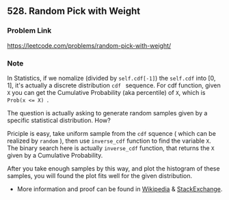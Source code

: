 ## 528. Random Pick with Weight

### Problem Link 
https://leetcode.com/problems/random-pick-with-weight/

### Note
In Statistics, if we nomalize (divided by `self.cdf[-1]`) the `self.cdf` into [0, 1], it's actually a discrete distribution `cdf ` sequence. For cdf function, given `X` you can get the Cumulative Probability (aka percentile) of `X`, which is `Prob(x <= X) `.

The question is actually asking to generate random samples given by a specific statistical distribution. How?

Priciple is easy, take uniform sample from the `cdf` squence ( which can be realized by `random` ), then use `inverse_cdf` function to find the variable `X`. The binary search here is actually `inverse_cdf` function, that returns the `X` given by a Cumulative Probability.


After you take enough samples by this way, and plot the histogram of these samples, you will found the plot fits well for the given distribution.


- More information and proof can be found in [Wikipedia](https://en.wikipedia.org/wiki/Inverse_transform_sampling) & [StackExchange](https://stats.stackexchange.com/questions/161635/why-is-the-cdf-of-a-sample-uniformly-distributed).
